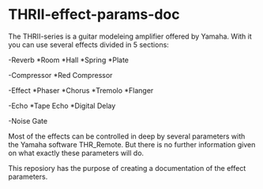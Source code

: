 # THRII-effect-params-doc

The THRII-series is a guitar modeleing amplifier offered by Yamaha.
With it you can use several effects divided in 5 sections:

-Reverb
  *Room
  *Hall
  *Spring
  *Plate

-Compressor
  *Red Compressor
  
-Effect
  *Phaser
  *Chorus
  *Tremolo
  *Flanger

-Echo
  *Tape Echo
  *Digital Delay
  
-Noise Gate
 
 Most of the effects can be controlled in deep by several parameters with the Yamaha software THR_Remote.
 But there is no further information given on what exactly these parameters will do.

This reposiory has the purpose of creating a documentation of the effect parameters.
